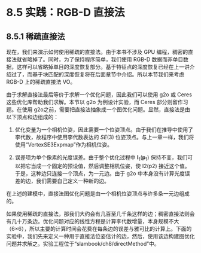 &emsp;
# 8.5 实践：RGB-D 直接法

## 8.5.1 稀疏直接法

现在，我们来演示如何使用稀疏的直接法。由于本书不涉及 GPU 编程，稠密的直接法就省略掉了。同时，为了保持程序简单，我们使用 RGB-D 数据而非单目数据，这样可以省略掉单目的深度恢复部分。基于特征点的深度恢复已经在上一讲介绍过了，而基于块匹配的深度恢复将在后面章节中介绍。所以本节我们来考虑 RGB-D 上的稀疏直接法 VO。

由于求解直接法最后等价于求解一个优化问题，因此我们可以使用 g2o 或 Ceres 这些优化库帮助我们求解。本节以 g2o 为例设计实验，而 Ceres 部分则留作习题。在使用 g2o之前，需要把直接法抽象成一个图优化问题。显然，直接法是由以下顶点和边组成的：

1. 优化变量为一个相机位姿，因此需要一个位姿顶点。由于我们在推导中使用了李代数，故程序中使用李代数表达的 $SE(3)$ 位姿顶点。与上一章一样，我们将使用“VertexSE3Expmap”作为相机位姿。

2. 误差项为单个像素的光度误差。由于整个优化过程中 $\pmb{I}_1(\pmb{p}_1)$ 保持不变，我们可以把它当成一个固定的预设值，然后调整相机位姿，使 I2(p2) 接近这个值。于是，这种边只连接一个顶点，为一元边。由于 g2o 中本身没有计算光度误差的边，我们需要自己定义一种新的边。

在上述的建模中，直接法图优化问题是由一个相机位姿顶点与许多条一元边组成的。

如果使用稀疏的直接法，那我们大约会有几百至几千条这样的边；稠密直接法则会有几十万条边。优化问题对应的线性方程是计算李代数增量，本身规模不大（6×6），所以主要的计算时间会花费在每条边的误差与雅可比的计算上。下面的实验中，我们先来定义一种用于直接法位姿估计的边，然后，使用该边构建图优化问题并求解之。实验工程位于“slambook/ch8/directMethod”中。


